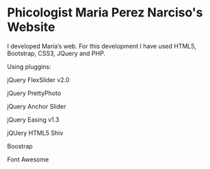Phicologist Maria Perez Narciso's Website
============

 I developed María’s web. For this development I have used HTML5, Bootstrap, CSS3, JQuery and PHP.
 
 Using pluggins:
 
 jQuery FlexSlider v2.0
 
 jQuery PrettyPhoto
 
 jQuery Anchor Slider
 
 jQuery Easing v1.3 
 
 jQUery HTML5 Shiv
 
 Boostrap
 
 Font Awesome
 
